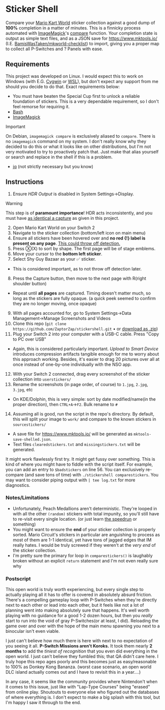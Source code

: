 # Sticker Shell
Compare your [Mario Kart World](https://www.nintendo.com/us/gaming-systems/switch-2/featured-games/mario-kart-world/) sticker collection against a good dump of **100%** completion in a matter of minutes. This is a finnicky process automated with [ImageMagick](https://imagemagick.org/)'s [compare](https://imagemagick.org/script/compare.php) function. Your completion state is output as simple text files, and as a JSON save for https://www.mktools.io/ (I.E. [BamisWasTaken/mkworld-checklist](https://github.com/BamisWasTaken/mkworld-checklist)) to import, giving you a proper map to collect all P-Switches and ? Panels with ease.

## Requirements
This project was developed on Linux. I would expect this to work on Windows (with E.G. [Cygwin](https://www.cygwin.com/) or [WSL](https://learn.microsoft.com/en-us/windows/wsl/install)), but don't expect any support from me should you decide to do that. Exact requirements below:
* You must have beaten the Special Cup first to unlock a reliable foundation of stickers. This is a very dependable requirement, so I don't feel remorse for requiring it.
* [Bash](https://www.gnu.org/software/bash/)
* [ImageMagick](https://imagemagick.org/)
> [!IMPORTANT]
> On Debian, `imagemagick compare` is exclusively aliased to `compare`. There is no `imagemagick` command on my system. I don't really know why they decided to do this or what it looks like on other distributions, but I'm not very motivated to try to proactively patch that. Just make that alias yourself or search and replace in the shell if this is a problem.
* [jq](https://jqlang.org/) (not strictly necessary but you know)

## Instructions
1. Ensure *HDR Output* is disabled in System Settings→Display.
> [!WARNING]
> This step is of **paramount importance**! HDR acts inconsistently, and you must have <ins>as identical a capture</ins> as given in this project.
2. Open Mario Kart World on your Switch 2
3. Navigate to the sticker collection (bottom/left icon on main menu)
4. Ensure all stickers have been hovered over and **no red {!} label is present on any page**. <ins>This could throw off detection.</ins>
5. Press Ⓧ(X) to sort by shape. The first page will be of stage emblems.
6. Move your cursor to the **bottom left sticker**. 
7. Select Shy Guy Bazaar as your ✅ sticker.
  * This is considered important, as to not throw off detection later.
8. Press the Capture button, then move to the next page with R(right shoulder button)
  * Repeat until **all pages** are captured. Timing doesn't matter much, so long as the stickers are fully opaque. (a quick peek seemed to confirm they are no longer moving, once opaque)
9. With all pages accounted for, go to System Settings→Data Management→Manage Screenshots and Videos
10. Clone this repo (`git clone https://github.com/ZaptorZap/stickershell.git` • or [download as .zip](https://github.com/ZaptorZap/stickershell/archive/refs/heads/main.zip))
11. Plug your Switch 2 into your computer with a USB-C cable. Press "Copy to PC over USB"
  * Again, this is considered particularly important. *Upload to Smart Device* introduces compression artifacts tangible enough for me to worry about this approach working. Besides, it's easier to drag 20 pictures over all at once instead of one-by-one individually with the NSO app.
12. With your Switch 2 connected, drag every screenshot of the sticker collection into `userstickers/`
13. Rename the screenshots (in page order, of course) to `1.jpg`, `2.jpg`, `3.jpg`, etc 
  * On KDE/Dolphin, this is very simple: sort by date modified/name(in the proper direction), then `CTRL+A`→`F2`. Bulk rename to `#`
14. Assuming all is good, run the script in the repo's directory. By default, this will split your image to `work/` and compare to the known stickers in `sourcestickers/`
  * A save file for https://www.mktools.io/ will be generated as `mktools-save-shelled.json`.
  * Text files `clearedstickers.txt` and `missingstickers.txt` will be generated.

It might work flawlessly first try. It might get fussy over something. This is kind of where you might have to fiddle with the script itself. For example, you can add an entry to `$badstickers` on line 56. You can exclusively re-compare (and save tons of time) with `./stickershell comparestickers`. You may want to consider piping output with `| tee log.txt` for more diagnostics.

### Notes/Limitations
* Unfortunately, Peach Medallions aren't deterministic. They're looped in with all the other `(random)` stickers with total impunity, so you'll still have to re-visit every single location. (or just learn [the speedrun](https://www.speedrun.com/mkworld?h=free-roam-all-peach-medallions&x=w206yzj2-wle35er8.le2ggokl) or something)
* You might want to ensure the **end** of your sticker collection is properly sorted. Mario Circuit's stickers in particular are anguishing to process as most of them are 1-1 identical, yet have tons of jagged edges that IM really hates. I would be truly screwed if they weren't at the *very end* of the sticker collection.
* I'm pretty sure the primary for loop in `comparestickers()` is laughably broken without an explicit `return` statement and I'm not even really sure why

### Postscript
This open world is truly worth experiencing, but every single step to actually playing all it has to offer is covered in absolutely absurd friction. There's a compelling gameplay loop with P-Switches when they're directly next to each other or lead into each other, but it feels like not a lot of planning went into making absolutely sure that happens. It's well worth playing with no guidance for a good 1-2 dozen hours, but then you *really* start to run into the void of gray P-Switches(or at least, I did). Reloading the game over and over with the hope of the main menu spawning you next to a binocular isn't even viable.

I just can't believe how much there is here with next to no expectation of you seeing it all. **P-Switch Missions aren't Koroks.** It took them nearly **2 months** to add the *tiniest of recognition* that you even did everything in the open world. I just can't believe they fumbled this; that QA didn't care here. I truly hope this repo ages poorly and this becomes just as easy/reasonable to 100% as Donkey Kong Bananza. (worst case scenario, an open world DLC island actually comes out and I have to revisit this in a year....)

In any case, it seems like the community provides where Nintendon't when it comes to this issue, just like with "Lap-Type Courses" being "erased" from online play. Shoutouts to everyone else who figured out the databases of where everything is. I don't expect to make a big splash with this tool, but I'm happy I saw it through to the end.

